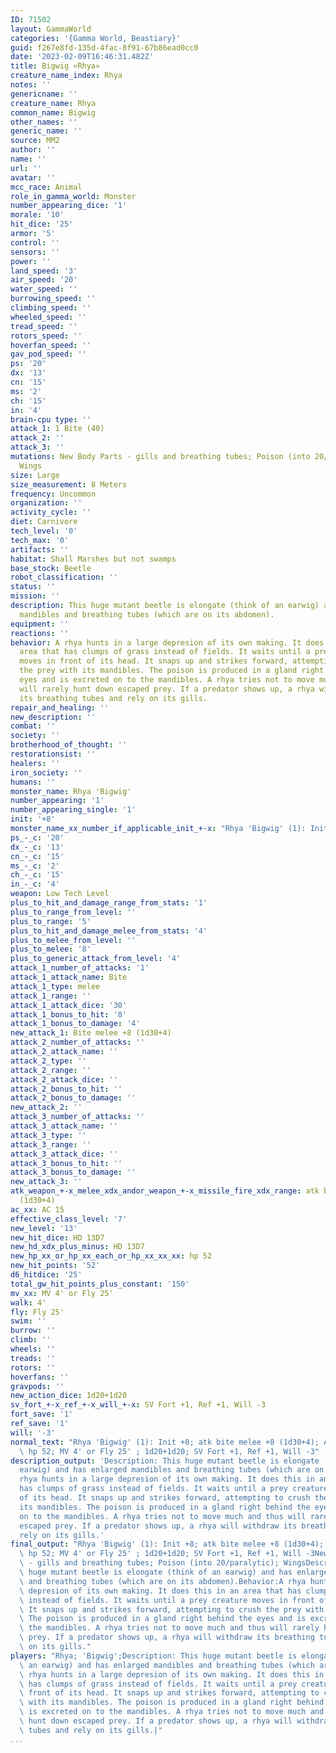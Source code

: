 ```yaml
---
ID: 71502
layout: GammaWorld
categories: '{Gamma World, Beastiary}'
guid: f267e8fd-135d-4fac-8f91-67b86ead0cc0
date: '2023-02-09T16:46:31.482Z'
title: Bigwig «Rhya»
creature_name_index: Rhya
notes: ''
genericname: ''
creature_name: Rhya
common_name: Bigwig
other_names: ''
generic_name: ''
source: MM2
author: ''
name: ''
url: ''
avatar: ''
mcc_race: Animal
role_in_gamma_world: Monster
number_appearing_dice: '1'
morale: '10'
hit_dice: '25'
armor: '5'
control: ''
sensors: ''
power: ''
land_speed: '3'
air_speed: '20'
water_speed: ''
burrowing_speed: ''
climbing_speed: ''
wheeled_speed: ''
tread_speed: ''
rotors_speed: ''
hoverfan_speed: ''
gav_pod_speed: ''
ps: '20'
dx: '13'
cn: '15'
ms: '2'
ch: '15'
in: '4'
brain-cpu type: ''
attack_1: 1 Bite (40)
attack_2: ''
attack_3: ''
mutations: New Body Parts - gills and breathing tubes; Poison (into 20/paralytic);
  Wings
size: Large
size_measurement: 8 Meters
frequency: Uncommon
organization: ''
activity_cycle: ''
diet: Carnivore
tech_level: '0'
tech_max: '0'
artifacts: ''
habitat: Shall Marshes but not swamps
base_stock: Beetle
robot_classification: ''
status: ''
mission: ''
description: This huge mutant beetle is elongate (think of an earwig) and has enlarged
  mandibles and breathing tubes (which are on its abdomen).
equipment: ''
reactions: ''
behavior: A rhya hunts in a large depresion of its own making. It does this in an
  area that has clumps of grass instead of fields. It waits until a prey creature
  moves in front of its head. It snaps up and strikes forward, attempting to crush
  the prey with its mandibles. The poison is produced in a gland right behind the
  eyes and is excreted on to the mandibles. A rhya tries not to move much and thus
  will rarely hunt down escaped prey. If a predator shows up, a rhya will withdraw
  its breathing tubes and rely on its gills.
repair_and_healing: ''
new_description: ''
combat: ''
society: ''
brotherhood_of_thought: ''
restorationsist: ''
healers: ''
iron_society: ''
humans: ''
monster_name: Rhya 'Bigwig'
number_appearing: '1'
number_appearing_single: '1'
init: '+8'
monster_name_xx_number_if_applicable_init_+-x: "Rhya 'Bigwig' (1): Init +8"
ps_-_c: '20'
dx_-_c: '13'
cn_-_c: '15'
ms_-_c: '2'
ch_-_c: '15'
in_-_c: '4'
weapon: Low Tech Level
plus_to_hit_and_damage_range_from_stats: '1'
plus_to_range_from_level: ''
plus_to_range: '5'
plus_to_hit_and_damage_melee_from_stats: '4'
plus_to_melee_from_level: ''
plus_to_melee: '8'
plus_to_generic_attack_from_level: '4'
attack_1_number_of_attacks: '1'
attack_1_attack_name: Bite
attack_1_type: melee
attack_1_range: ''
attack_1_attack_dice: '30'
attack_1_bonus_to_hit: '8'
attack_1_bonus_to_damage: '4'
new_attack_1: Bite melee +8 (1d30+4)
attack_2_number_of_attacks: ''
attack_2_attack_name: ''
attack_2_type: ''
attack_2_range: ''
attack_2_attack_dice: ''
attack_2_bonus_to_hit: ''
attack_2_bonus_to_damage: ''
new_attack_2: ''
attack_3_number_of_attacks: ''
attack_3_attack_name: ''
attack_3_type: ''
attack_3_range: ''
attack_3_attack_dice: ''
attack_3_bonus_to_hit: ''
attack_3_bonus_to_damage: ''
new_attack_3: ''
atk_weapon_+-x_melee_xdx_andor_weapon_+-x_missile_fire_xdx_range: atk bite melee +8
  (1d30+4)
ac_xx: AC 15
effective_class_level: '7'
new_level: '13'
new_hit_dice: HD 13D7
new_hd_xdx_plus_minus: HD 13D7
new_hp_xx_or_hp_xx_each_or_hp_xx_xx_xx: hp 52
new_hit_points: '52'
d6_hitdice: '25'
total_gw_hit_points_plus_constant: '150'
mv_xx: MV 4' or Fly 25'
walk: 4'
fly: Fly 25'
swim: ''
burrow: ''
climb: ''
wheels: ''
treads: ''
rotors: ''
hoverfans: ''
gravpods: ''
new_action_dice: 1d20+1d20
sv_fort_+-x_ref_+-x_will_+-x: SV Fort +1, Ref +1, Will -3
fort_save: '1'
ref_save: '1'
will: '-3'
normal_text: "Rhya 'Bigwig' (1): Init +8; atk bite melee +8 (1d30+4); AC 15; HD 13D7\
  \ hp 52; MV 4' or Fly 25' ; 1d20+1d20; SV Fort +1, Ref +1, Will -3"
description_output: 'Description: This huge mutant beetle is elongate (think of an
  earwig) and has enlarged mandibles and breathing tubes (which are on its abdomen).Behavior:A
  rhya hunts in a large depresion of its own making. It does this in an area that
  has clumps of grass instead of fields. It waits until a prey creature moves in front
  of its head. It snaps up and strikes forward, attempting to crush the prey with
  its mandibles. The poison is produced in a gland right behind the eyes and is excreted
  on to the mandibles. A rhya tries not to move much and thus will rarely hunt down
  escaped prey. If a predator shows up, a rhya will withdraw its breathing tubes and
  rely on its gills.'
final_output: "Rhya 'Bigwig' (1): Init +8; atk bite melee +8 (1d30+4); AC 15; HD 13D7\
  \ hp 52; MV 4' or Fly 25' ; 1d20+1d20; SV Fort +1, Ref +1, Will -3New Body Parts\
  \ - gills and breathing tubes; Poison (into 20/paralytic); WingsDescription: This\
  \ huge mutant beetle is elongate (think of an earwig) and has enlarged mandibles\
  \ and breathing tubes (which are on its abdomen).Behavior:A rhya hunts in a large\
  \ depresion of its own making. It does this in an area that has clumps of grass\
  \ instead of fields. It waits until a prey creature moves in front of its head.\
  \ It snaps up and strikes forward, attempting to crush the prey with its mandibles.\
  \ The poison is produced in a gland right behind the eyes and is excreted on to\
  \ the mandibles. A rhya tries not to move much and thus will rarely hunt down escaped\
  \ prey. If a predator shows up, a rhya will withdraw its breathing tubes and rely\
  \ on its gills."
players: "Rhya; 'Bigwig';Description: This huge mutant beetle is elongate (think of\
  \ an earwig) and has enlarged mandibles and breathing tubes (which are on its abdomen).Behavior:A\
  \ rhya hunts in a large depresion of its own making. It does this in an area that\
  \ has clumps of grass instead of fields. It waits until a prey creature moves in\
  \ front of its head. It snaps up and strikes forward, attempting to crush the prey\
  \ with its mandibles. The poison is produced in a gland right behind the eyes and\
  \ is excreted on to the mandibles. A rhya tries not to move much and thus will rarely\
  \ hunt down escaped prey. If a predator shows up, a rhya will withdraw its breathing\
  \ tubes and rely on its gills.|"
...
```

